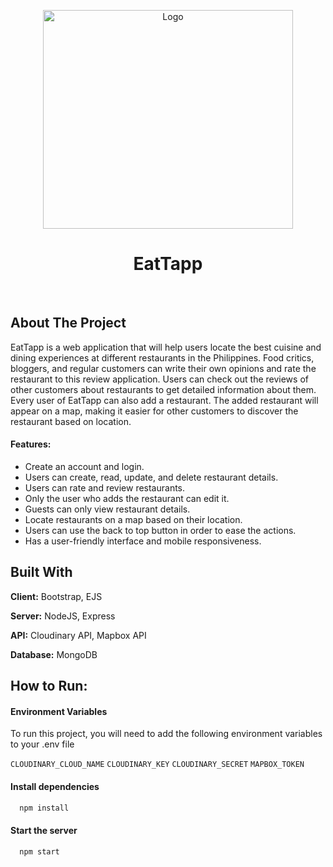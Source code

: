 <p align="center">
     <img src="public/img/logo-readme.png" alt="Logo" width="400" height="350" margin="0px">
    <h1 align="center">EatTapp</h3>
</p>

<br />

## About The Project

<!-- ! insert screenshot [Screen Shot](images/screenshot.png) -->

EatTapp is a web application that will help users locate the best cuisine and dining experiences at different restaurants in the Philippines. Food critics, bloggers, and regular customers can write their own opinions and rate the restaurant to this review application. Users can check out the reviews of other customers about restaurants to get detailed information about them. Every user of EatTapp can also add a restaurant. The added restaurant will appear on a map, making it easier for other customers to discover the restaurant based on location. 



#### Features:

* Create an account and login. 
* Users can create, read, update, and delete restaurant details.
* Users can rate and review restaurants. 
* Only the user who adds the restaurant can edit it.
* Guests can only view restaurant details.
* Locate restaurants on a map based on their location.
* Users can use the back to top button in order to ease the actions.
* Has a user-friendly interface and mobile responsiveness.


## Built With

**Client:** Bootstrap, EJS

**Server:** NodeJS, Express

**API:** Cloudinary API, Mapbox API

**Database:** MongoDB

## How to Run:
 


#### Environment Variables

To run this project, you will need to add the following environment variables to your .env file

`CLOUDINARY_CLOUD_NAME`
`CLOUDINARY_KEY`
`CLOUDINARY_SECRET`
`MAPBOX_TOKEN`

#### Install dependencies

```bash
  npm install
```

#### Start the server

```bash
  npm start
```
